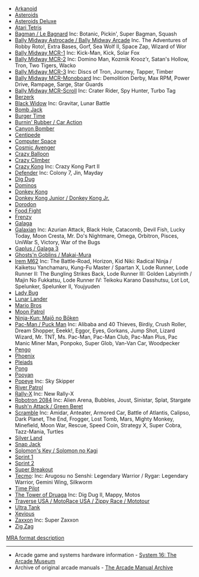 * [Arkanoid](https://github.com/MiSTer-devel/Arcade-Arkanoid_MISTer)
* [Asteroids](https://github.com/MiSTer-devel/Arcade-Asteroids_MISTer)
* [Asteroids Deluxe](https://github.com/MiSTer-devel/Arcade-AsteroidsDeluxe_MISTer)
* [Atari Tetris](https://github.com/MiSTer-devel/Arcade-ATetris_MiSTer)
* [Bagman / Le Bagnard](https://github.com/MiSTer-devel/Arcade-Bagman_MiSTer) Inc: Botanic, Pickin', Super Bagman, Squash
* [Bally Midway Astrocade / Bally Midway Arcade](https://github.com/MiSTer-devel/Arcade-Astrocade_MiSTer) Inc. The Adventures of Robby Roto!, Extra Bases, Gorf, Sea Wolf II, Space Zap, Wizard of Wor
* [Bally Midway MCR-1](https://github.com/MiSTer-devel/Arcade-MCR1_MiSTer) Inc: Kick-Man, Kick, Solar Fox
* [Bally Midway MCR-2](https://github.com/MiSTer-devel/Arcade-MCR2_MiSTer) Inc: Domino Man, Kozmik Krooz'r, Satan's Hollow, Tron, Two Tigers, Wacko
* [Bally Midway MCR-3](https://github.com/MiSTer-devel/Arcade-MCR3_MiSTer) Inc: Discs of Tron, Journey, Tapper, Timber
* [Bally Midway MCR-Monoboard](https://github.com/MiSTer-devel/Arcade-MCR3Mono_MiSTer) Inc: Demolition Derby, Max RPM, Power Drive, Rampage, Sarge, Star Guards
* [Bally Midway MCR-Scroll](https://github.com/MiSTer-devel/Arcade-MCR3Scroll_MiSTer) Inc: Crater Rider, Spy Hunter, Turbo Tag
* [Berzerk](https://github.com/MiSTer-devel/Arcade-Berzerk_MiSTer)
* [Black Widow](https://github.com/MiSTer-devel/Arcade-BlackWidow_MiSTer) Inc: Gravitar, Lunar Battle
* [Bomb Jack](https://github.com/MiSTer-devel/Arcade-BombJack_MiSTer)
* [Burger Time](https://github.com/MiSTer-devel/Arcade-BurgerTime_MiSTer)
* [Burnin' Rubber / Car Action](https://github.com/MiSTer-devel/Arcade-BurningRubber_MiSTer)
* [Canyon Bomber](https://github.com/MiSTer-devel/Arcade-CanyonBomber_MiSTer)
* [Centipede](https://github.com/MiSTer-devel/Arcade-Centipede_MiSTer)
* [Computer Space](https://github.com/MiSTer-devel/Arcade-ComputerSpace_MiSTer)
* [Cosmic Avenger](https://github.com/MiSTer-devel/Arcade-CosmicAvenger_MiSTer)
* [Crazy Balloon](https://github.com/MiSTer-devel/Arcade-CrazyBalloon_MiSTer)
* [Crazy Climber](https://github.com/MiSTer-devel/Arcade-CrazyClimber_MiSTer)
* [Crazy Kong](https://github.com/MiSTer-devel/Arcade-CrazyKong_MiSTer) Inc: Crazy Kong Part II
* [Defender](https://github.com/MiSTer-devel/Arcade-Defender_MiSTer) Inc: Colony 7, Jin, Mayday
* [Dig Dug](https://github.com/MiSTer-devel/Arcade-DigDug_MiSTer)
* [Dominos](https://github.com/MiSTer-devel/Arcade-Dominos_MiSTer)
* [Donkey Kong](https://github.com/MiSTer-devel/Arcade-DonkeyKong_MiSTer)
* [Donkey Kong Junior / Donkey Kong Jr.](https://github.com/MiSTer-devel/Arcade-DonkeyKongJunior_MiSTer)
* [Dorodon](https://github.com/MiSTer-devel/Arcade-Dorodon_MiSTer)
* [Food Fight](https://github.com/MiSTer-devel/Arcade-FoodFight_MiSTer)
* [Frenzy](https://github.com/MiSTer-devel/Arcade-Frenzy_MiSTer)
* [Galaga](https://github.com/MiSTer-devel/Arcade-Galaga_MiSTer)
* [Galaxian](https://github.com/MiSTer-devel/Arcade-Galaxian_MiSTer) Inc: Azurian Attack, Black Hole, Catacomb, Devil Fish, Lucky Today, Moon Cresta, Mr. Do's Nightmare, Omega, Orbitron, Pisces, UniWar S, Victory, War of the Bugs
* [Gaplus / Galaga 3](https://github.com/MiSTer-devel/Arcade-Gaplus_MiSTer)
* [Ghosts'n Goblins / Makai-Mura](https://github.com/MiSTer-devel/Arcade-GnG_MiSTer)
* [Irem M62](https://github.com/MiSTer-devel/Arcade-IremM62_MiSTer) Inc: The Battle-Road, Horizon, Kid Niki: Radical Ninja / Kaiketsu Yanchamaru, Kung-Fu Master / Spartan X, Lode Runner, Lode Runner II: The Bungling Strikes Back, Lode Runner III: Golden Labyrinth / Majin No Fukkatsu, Lode Runner IV: Teikoku Karano Dasshutsu, Lot Lot, Spelunker, Spelunker II, Youjyuden
* [Lady Bug](https://github.com/MiSTer-devel/Arcade-LadyBug_MiSTer)
* [Lunar Lander](https://github.com/MiSTer-devel/Arcade-LunarLander_MiSTer)
* [Mario Bros](https://github.com/MiSTer-devel/Arcade-MarioBros_MiSTer)
* [Moon Patrol](https://github.com/MiSTer-devel/Arcade-MoonPatrol_MiSTer)
* [Ninja-Kun: Majō no Bōken](https://github.com/MiSTer-devel/Arcade-NinjaKun_MiSTer)
* [Pac-Man / Puck Man](https://github.com/MiSTer-devel/Arcade-Pacman_MiSTer) Inc: Alibaba and 40 Thieves, Birdiy, Crush Roller, Dream Shopper, Eeekk!, Eggor, Eyes, Gorkans, Jump Shot, Lizard Wizard, Mr. TNT, Ms. Pac-Man, Pac-Man Club, Pac-Man Plus, Pac Manic Miner Man, Ponpoko, Super Glob, Van-Van Car, Woodpecker
* [Pengo](https://github.com/MiSTer-devel/Arcade-Pengo_MiSTer)
* [Phoenix](https://github.com/MiSTer-devel/Arcade-Phoenix_MiSTer)
* [Pleiads](https://github.com/MiSTer-devel/Arcade-Pleiads_MiSTer)
* [Pong](https://github.com/MiSTer-devel/Arcade-Pong_MiSTer)
* [Pooyan](https://github.com/MiSTer-devel/Arcade-Pooyan_MiSTer)
* [Popeye](https://github.com/MiSTer-devel/Arcade-Popeye_MiSTer) Inc: Sky Skipper
* [River Patrol](https://github.com/MiSTer-devel/Arcade-RiverPatrol_MiSTer)
* [Rally-X](https://github.com/MiSTer-devel/Arcade-RallyX_MiSTer) Inc: New Rally-X
* [Robotron 2084](https://github.com/MiSTer-devel/Arcade-Robotron_MiSTer) Inc: Alien Arena, Bubbles, Joust, Sinistar, Splat, Stargate
* [Rush'n Attack / Green Beret](https://github.com/MiSTer-devel/Arcade-RushnAttack_MiSTer)
* [Scramble](https://github.com/MiSTer-devel/Arcade-Scramble_MiSTer) Inc: Amidar, Anteater, Armored Car, Battle of Atlantis, Calipso, Dark Planet, The End, Frogger, Lost Tomb, Mars, Mighty Monkey, Minefield, Moon War, Rescue, Speed Coin, Strategy X, Super Cobra, Tazz-Mania, Turtles
* [Silver Land](https://github.com/MiSTer-devel/Arcade-SilverLand_MiSTer)
* [Snap Jack](https://github.com/MiSTer-devel/Arcade-SnapJack_MiSTer)
* [Solomon's Key / Solomon no Kagi](https://github.com/MiSTer-devel/Arcade-SolomonsKey_MiSTer)
* [Sprint 1](https://github.com/MiSTer-devel/Arcade-Sprint1_MiSTer)
* [Sprint 2](https://github.com/MiSTer-devel/Arcade-Sprint2_MiSTer)
* [Super Breakout](https://github.com/MiSTer-devel/Arcade-SuperBreakout_MiSTer)
* [Tecmo](https://github.com/MiSTer-devel/Arcade-Tecmo_MiSTer): Inc: Arugosu no Senshi: Legendary Warrior / Rygar: Legendary Warrior, Gemini Wing, Silkworm
* [Time Pilot](https://github.com/MiSTer-devel/Arcade-TimePilot_MiSTer)
* [The Tower of Druaga](https://github.com/MiSTer-devel/Arcade-Druaga_MiSTer) Inc: Dig Dug II, Mappy, Motos
* [Traverse USA / MotoRace USA / Zippy Race / Mototour](https://github.com/MiSTer-devel/Arcade-TraverseUSA_MiSTer)
* [Ultra Tank](https://github.com/MiSTer-devel/Arcade-Ultratank_MiSTer)
* [Xevious](https://github.com/MiSTer-devel/Arcade-Xevious_MiSTer)
* [Zaxxon](https://github.com/MiSTer-devel/Arcade-Zaxxon_MiSTer) Inc: Super Zaxxon
* [Zig Zag](https://github.com/MiSTer-devel/Arcade-ZigZag_MiSTer)

[MRA format description](https://github.com/MiSTer-devel/Main_MiSTer/wiki/Arcade-Roms#mra-format)

***

* Arcade game and systems hardware information - [System 16: The Arcade Museum](https://www.system16.com/)
* Archive of original arcade manuals - [The Arcade Manual Archive](https://www.arcade-museum.com/manuals/)
